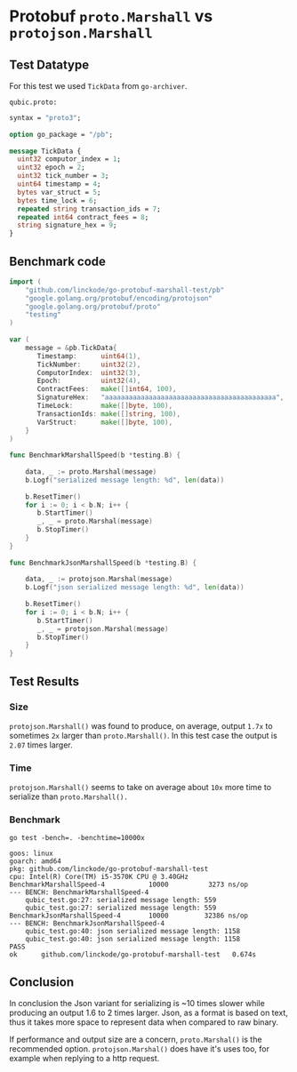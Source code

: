 # Protobuf `proto.Marshall` vs `protojson.Marshall`

## Test Datatype

For this test we used `TickData` from `go-archiver`.

`qubic.proto:`
```proto
syntax = "proto3";  
  
option go_package = "/pb";  
  
message TickData {  
  uint32 computor_index = 1;  
  uint32 epoch = 2;  
  uint32 tick_number = 3;  
  uint64 timestamp = 4;  
  bytes var_struct = 5;  
  bytes time_lock = 6;  
  repeated string transaction_ids = 7;  
  repeated int64 contract_fees = 8;  
  string signature_hex = 9;  
}
```

## Benchmark code
```go
import (  
    "github.com/linckode/go-protobuf-marshall-test/pb"  
    "google.golang.org/protobuf/encoding/protojson"
    "google.golang.org/protobuf/proto"
    "testing"
)  
  
var (  
    message = &pb.TickData{  
       Timestamp:      uint64(1),  
       TickNumber:     uint32(2),  
       ComputorIndex:  uint32(3),  
       Epoch:          uint32(4),  
       ContractFees:   make([]int64, 100),  
       SignatureHex:   "aaaaaaaaaaaaaaaaaaaaaaaaaaaaaaaaaaaaaaaaaaa",  
       TimeLock:       make([]byte, 100),  
       TransactionIds: make([]string, 100),  
       VarStruct:      make([]byte, 100),  
    }  
)  
  
func BenchmarkMarshallSpeed(b *testing.B) {  
  
    data, _ := proto.Marshal(message)  
    b.Logf("serialized message length: %d", len(data))  
  
    b.ResetTimer()  
    for i := 0; i < b.N; i++ {  
       b.StartTimer()  
       _, _ = proto.Marshal(message)  
       b.StopTimer()  
    }  
}  
  
func BenchmarkJsonMarshallSpeed(b *testing.B) {  
  
    data, _ := protojson.Marshal(message)  
    b.Logf("json serialized message length: %d", len(data))  
  
    b.ResetTimer()  
    for i := 0; i < b.N; i++ {  
       b.StartTimer()  
       _, _ = protojson.Marshal(message)  
       b.StopTimer()  
    }  
}
```

## Test Results

### Size
`protojson.Marshall()` was found to produce, on average, output `1.7x` to sometimes `2x` larger than `proto.Marshall()`.
In this test case the output is `2.07` times larger.

### Time
`protojson.Marshall()` seems to take on average about `10x` more time to serialize than `proto.Marshall().`

### Benchmark
`go test -bench=. -benchtime=10000x`

```
goos: linux
goarch: amd64
pkg: github.com/linckode/go-protobuf-marshall-test
cpu: Intel(R) Core(TM) i5-3570K CPU @ 3.40GHz
BenchmarkMarshallSpeed-4       	   10000	      3273 ns/op
--- BENCH: BenchmarkMarshallSpeed-4
    qubic_test.go:27: serialized message length: 559
    qubic_test.go:27: serialized message length: 559
BenchmarkJsonMarshallSpeed-4   	   10000	     32386 ns/op
--- BENCH: BenchmarkJsonMarshallSpeed-4
    qubic_test.go:40: json serialized message length: 1158
    qubic_test.go:40: json serialized message length: 1158
PASS
ok  	github.com/linckode/go-protobuf-marshall-test	0.674s

```
## Conclusion
In conclusion the Json variant for serializing is ~10 times slower while producing an output 1.6 to 2 times larger.
Json, as a format is based on text, thus it takes more space to represent data when compared to raw binary.

If performance and output size are a concern, `proto.Marshal()` is the recommended option.
`protojson.Marshal()` does have it's uses too, for example when replying to a http request.